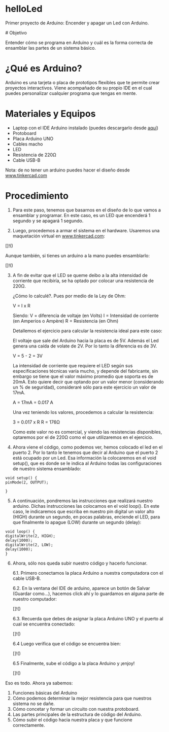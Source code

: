 # helloLed
Primer proyecto de Arduino: Encender y apagar un Led con Arduino.


# Objetivo 

Entender cómo se programa en Arduino y cuál es la forma correcta de ensamblar las partes de un sistema básico.


# ¿Qué es Arduino?

Arduino es una tarjeta o placa de prototipos flexibles que te permite crear proyectos interactivos. Viene acompañado de su propio IDE en el cual puedes personalizar cualquier programa que tengas en mente. 


# Materiales y Equipos

 - Laptop con el IDE Arduino instalado (puedes descargarlo desde [aquí](https://www.arduino.cc/en/Main/Software))
 - Protoboard 
 - Placa Arduino UNO
 - Cables macho
 - LED
 - Resistencia de 220Ω
 - Cable USB-B

 Nota: de no tener un arduino puedes hacer el diseño desde www.tinkercad.com

# Procedimiento

1. Para este paso, tenemos que basarnos en el diseño de lo que vamos a ensamblar y programar. En este caso, es un LED que encenderá 1 segundo y se apagará 1 segundo. 

2. Luego, procedemos a armar el sistema en el hardware. Usaremos una maquetación virtual en www.tinkercad.com:

[]!()

Aunque también, si tienes un arduino a la mano puedes ensamblarlo:

[]!()

3. A fin de evitar que el LED se queme deibo a la alta intensidad de corriente que recibiría, se ha optado por colocar una resistencia de 220Ω. 

	¿Cómo lo calculé?. Pues por medio de la Ley de Ohm:

	V = I x R

	Siendo:
	V = diferencia de voltaje (en Volts)
	I = Intensidad de corriente (en Amperios o Ampère)
	R = Resistencia (en Ohm)

	Detallemos el ejercicio para calcular la resistencia ideal para este caso:

	El voltaje que sale del Arduino hacia la placa es de 5V. Además el Led genera una caída de volate de  2V. Por lo tanto la diferencia es de 3V.

	V = 5 - 2 = 3V

	La intensidad de corriente que requiere el LED según sus especificaciones técnicas varía mucho, y depende del fabricante, sin embargo se tiene que el valor máximo promedio que soporta es de 20mA. Esto quiere decir que optando por un valor menor (considerando un % de seguridad), consideraré sólo para este ejercicio un valor de 17mA.  

	A = 17mA = 0.017 A

	Una vez teniendo los valores, procedemos a calcular la resistencia:

	3 = 0.017 x R
	R = 176Ω

	Como este valor no es comercial, y viendo las resistencias disponibles, optaremos por el de 220Ω como el que utilizaremos en el ejercicio.


4. Ahora viene el código, como podemos ver, hemos colocado el led en el puerto 2. Por lo tanto le tenemos que decir al Arduino que el puerto 2 está ocupado por un Led. Esa información la colocaremos en el void setup(), que es donde se le indica al Arduino todas las configuraciones de nuestro sistema ensamblado:

```
void setup() {
pinMode(2, OUTPUT);

}
```

5. A continuación, pondremos las instrucciones que realizará nuestro arduino. Dichas instrucciones las colocamos en el void loop(). En este caso, le indicaremos que escriba en nuestro pin digital un valor alto (HIGH) durante un segundo, en pocas palabras, enciende el LED, para que finalmente lo apague (LOW) durante un segundo (delay):

```
void loop() {
digitalWrite(2, HIGH);
delay(1000);
digitalWrite(2, LOW);
delay(1000);
}
```

6. Ahora, sólo nos queda subir nuestro código y hacerlo funcionar. 

	6.1. Primero conectamos la placa Arduino a nuestra computadora con el cable USB-B. 

	6.2. En la ventana del IDE de arduino, aparece un botón de Salvar (Guardar como...), hacemos click ahí y lo guardamos en alguna parte de nuestro computador:

	[]!()

	6.3. Recuerda que debes de asignar la placa Arduino UNO y el puerto al cual se encuentra conectado:

	[]!()

	6.4 Luego verifica que el código se encuentra bien:

	[]!()

	6.5 Finalmente, sube el código a la placa Arduino y ¡enjoy!

	[]!()

Eso es todo. Ahora ya sabemos:

1. Funciones básicas del Arduino
2. Cómo podemos determinar la mejor resistencia para que nuestros sistema no se dañe.
3. Cómo concetar y formar un circuito con nuestra protoboard.
4. Las partes principales de la estructura de código del Arduino. 
5. Cómo subir el código hacia nuestra placa y que funcione correctamente.


 




